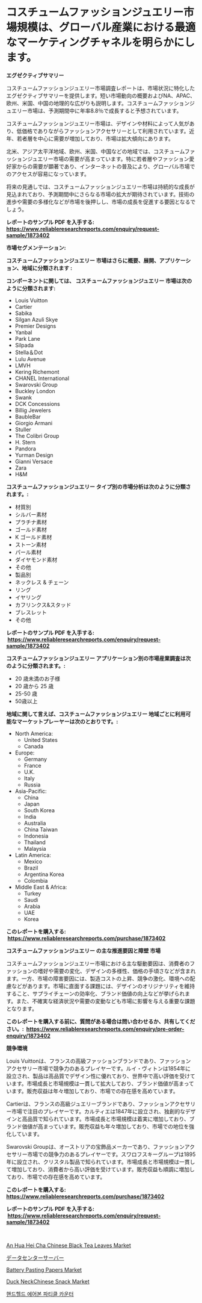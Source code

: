 <p><h1>コスチュームファッションジュエリー市場規模は、グローバル産業における最適なマーケティングチャネルを明らかにします。</h1></p><p><strong>エグゼクティブサマリー</strong></p>
<p><p>コスチュームファッションジュエリー市場調査レポートは、市場状況に特化したエグゼクティブサマリーを提供します。短い市場動向の概要およびNA、APAC、欧州、米国、中国の地理的な広がりも説明します。コスチュームファッションジュエリー市場は、予測期間中に年率8.8％で成長すると予想されています。</p><p>コスチュームファッションジュエリー市場は、デザインや材料によって人気があり、低価格でありながらファッションアクセサリーとして利用されています。近年、若者層を中心に需要が増加しており、市場は拡大傾向にあります。</p><p>北米、アジア太平洋地域、欧州、米国、中国などの地域では、コスチュームファッションジュエリー市場の需要が高まっています。特に若者層やファッション愛好家からの需要が顕著であり、インターネットの普及により、グローバル市場でのアクセスが容易になっています。</p><p>将来の見通しでは、コスチュームファッションジュエリー市場は持続的な成長が見込まれており、予測期間中にさらなる市場の拡大が期待されています。技術の進歩や需要の多様化などが市場を後押しし、市場の成長を促進する要因となるでしょう。</p></p>
<p><strong>レポートのサンプル PDF を入手する: <a href="https://www.reliableresearchreports.com/enquiry/request-sample/1873402">https://www.reliableresearchreports.com/enquiry/request-sample/1873402</a></strong></p>
<p><strong>市場セグメンテーション:</strong></p>
<p><strong> コスチュームファッションジュエリー 市場はさらに概要、展開、アプリケーション、地域に分類されます :</strong></p>
<p><strong>コンポーネントに関しては、 コスチュームファッションジュエリー 市場は次のように分類されます: &nbsp;</strong></p>
<p><ul><li>Louis Vuitton</li><li>Cartier</li><li>Sabika</li><li>Silgan Azuli Skye</li><li>Premier Designs</li><li>Yanbal</li><li>Park Lane</li><li>Silpada</li><li>Stella＆Dot</li><li>Lulu Avenue</li><li>LMVH</li><li>Kering Richemont</li><li>CHANEL International</li><li>Swarovski Group</li><li>Buckley London</li><li>Swank</li><li>DCK Concessions</li><li>Billig Jewelers</li><li>BaubleBar</li><li>Giorgio Armani</li><li>Stuller</li><li>The Colibri Group</li><li>H. Stern</li><li>Pandora</li><li>Yurman Design</li><li>Gianni Versace</li><li>Zara</li><li>H&M</li></ul></p>
<p><strong> コスチュームファッションジュエリー タイプ別の市場分析は次のように分類されます。:</strong></p>
<p><ul><li>材質別</li><li>シルバー素材</li><li>プラチナ素材</li><li>ゴールド素材</li><li>K ゴールド素材</li><li>ストーン素材</li><li>パール素材</li><li>ダイヤモンド素材</li><li>その他</li><li>製品別</li><li>ネックレス & チェーン</li><li>リング</li><li>イヤリング</li><li>カフリンクス&スタッド</li><li>ブレスレット</li><li>その他</li></ul></p>
<p><strong>レポートのサンプル PDF を入手する: &nbsp;<a href="https://www.reliableresearchreports.com/enquiry/request-sample/1873402">https://www.reliableresearchreports.com/enquiry/request-sample/1873402</a></strong></p>
<p><strong> コスチュームファッションジュエリー アプリケーション別の市場産業調査は次のように分類されます。:</strong></p>
<p><ul><li>20 歳未満のお子様</li><li>20 歳から 25 歳</li><li>25-50 歳</li><li>50歳以上</li></ul></p>
<p><strong>地域に関して言えば、コスチュームファッションジュエリー 地域ごとに利用可能なマーケットプレーヤーは次のとおりです。:</strong></p>
<p><ul>
    <li>
        North America:
        <ul>
            <li>United States</li>
            <li>Canada</li>
        </ul>
    </li>
    <li>
        Europe:
        <ul>
            <li>Germany</li>
            <li>France</li>
            <li>U.K.</li>
            <li>Italy</li>
            <li>Russia</li>
        </ul>
    </li>
    <li>
        Asia-Pacific:
        <ul>
            <li>China</li>
            <li>Japan</li>
            <li>South Korea</li>
            <li>India</li>
            <li>Australia</li>
            <li>China Taiwan</li>
            <li>Indonesia</li>
            <li>Thailand</li>
            <li>Malaysia</li>
        </ul>
    </li>
    <li>
        Latin America:
        <ul>
            <li>Mexico</li>
            <li>Brazil</li>
            <li>Argentina Korea</li>
            <li>Colombia</li>
        </ul>
    </li>
    <li>
        Middle East & Africa:
        <ul>
            <li>Turkey</li>
            <li>Saudi</li>
            <li>Arabia</li>
            <li>UAE</li>
            <li>Korea</li>
        </ul>
    </li>
    </ul></p>
<p><strong>このレポートを購入する: &nbsp;<a href="https://www.reliableresearchreports.com/purchase/1873402">https://www.reliableresearchreports.com/purchase/1873402</a></strong></p>
<p><strong>コスチュームファッションジュエリー の主な推進要因と障壁 市場</strong></p>
<p><p>コスチュームファッションジュエリー市場における主な駆動要因は、消費者のファッションの嗜好や需要の変化、デザインの多様性、価格の手頃さなどが含まれます。一方、市場の障害要因には、製造コストの上昇、競争の激化、環境への配慮などがあります。市場に直面する課題には、デザインのオリジナリティを維持すること、サプライチェーンの効率化、ブランド価値の向上などが挙げられます。また、不確実な経済状況や需要の変動なども市場に影響を与える重要な課題となります。</p></p>
<p><strong>このレポートを購入する前に、質問がある場合は問い合わせるか、共有してください。:&nbsp; <a href="https://www.reliableresearchreports.com/enquiry/pre-order-enquiry/1873402">https://www.reliableresearchreports.com/enquiry/pre-order-enquiry/1873402</a></strong></p>
<p><strong>競争環境</strong></p>
<p><p>Louis Vuittonは、フランスの高級ファッションブランドであり、ファッションアクセサリー市場で競争力のあるプレイヤーです。ルイ・ヴィトンは1854年に設立され、製品は高品質でデザイン性に優れており、世界中で高い評価を受けています。市場成長と市場規模は一貫して拡大しており、ブランド価値が高まっています。販売収益は年々増加しており、市場での存在感を高めています。</p><p>Cartierは、フランスの高級ジュエリーブランドであり、ファッションアクセサリー市場で注目のプレイヤーです。カルティエは1847年に設立され、独創的なデザインと高品質で知られています。市場成長と市場規模は着実に増加しており、ブランド価値が高まっています。販売収益も年々増加しており、市場での地位を強化しています。</p><p>Swarovski Groupは、オーストリアの宝飾品メーカーであり、ファッションアクセサリー市場での競争力のあるプレイヤーです。スワロフスキーグループは1895年に設立され、クリスタル製品で知られています。市場成長と市場規模は一貫して増加しており、消費者から高い評価を受けています。販売収益も順調に増加しており、市場での存在感を高めています。</p></p>
<p><strong>このレポートを購入する: &nbsp; <a href="https://www.reliableresearchreports.com/purchase/1873402">https://www.reliableresearchreports.com/purchase/1873402</a></strong></p>
<p><strong>レポートのサンプル PDF を入手する: &nbsp;<a href="https://www.reliableresearchreports.com/enquiry/request-sample/1873402">https://www.reliableresearchreports.com/enquiry/request-sample/1873402</a></strong><strong></strong></p>
<p>&nbsp;</p>
<p><p><a href="https://issuu.com/reportprime-2/docs/an-hua-hei-cha-chinese-black-tea-leaves-market-siz">An Hua Hei Cha Chinese Black Tea Leaves Market</a></p><p><a href="https://github.com/zjkmgcs938405/Market-Research-Report-List-1/blob/main/80247782641.md">データセンターサーバー</a></p><p><a href="https://github.com/luckyshygirl/Market-Research-Report-List-3/blob/main/battery-pasting-papers-market.md">Battery Pasting Papers Market</a></p><p><a href="https://issuu.com/reportprime-2/docs/duck-neckchinese-snack-market-size-2030.pptx">Duck NeckChinese Snack Market</a></p><p><a href="https://github.com/vsnao330707/Market-Research-Report-List-1/blob/main/57617812213.md">핸드헬드 에어본 파티클 카운터</a></p></p>